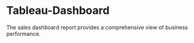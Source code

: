 # Tableau-Dashboard
The sales dashboard report provides a comprehensive view of business performance. 
